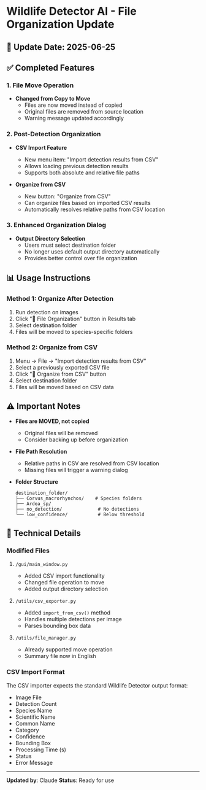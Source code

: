 # Wildlife Detector AI - File Organization Update

## 📅 Update Date: 2025-06-25

## ✅ Completed Features

### 1. File Move Operation
- **Changed from Copy to Move**
  - Files are now moved instead of copied
  - Original files are removed from source location
  - Warning message updated accordingly

### 2. Post-Detection Organization
- **CSV Import Feature**
  - New menu item: "Import detection results from CSV"
  - Allows loading previous detection results
  - Supports both absolute and relative file paths

- **Organize from CSV**
  - New button: "Organize from CSV"
  - Can organize files based on imported CSV results
  - Automatically resolves relative paths from CSV location

### 3. Enhanced Organization Dialog
- **Output Directory Selection**
  - Users must select destination folder
  - No longer uses default output directory automatically
  - Provides better control over file organization

## 📊 Usage Instructions

### Method 1: Organize After Detection
1. Run detection on images
2. Click "📁 File Organization" button in Results tab
3. Select destination folder
4. Files will be moved to species-specific folders

### Method 2: Organize from CSV
1. Menu → File → "Import detection results from CSV"
2. Select a previously exported CSV file
3. Click "📄 Organize from CSV" button
4. Select destination folder
5. Files will be moved based on CSV data

## ⚠️ Important Notes

- **Files are MOVED, not copied**
  - Original files will be removed
  - Consider backing up before organization
  
- **File Path Resolution**
  - Relative paths in CSV are resolved from CSV location
  - Missing files will trigger a warning dialog
  
- **Folder Structure**
  ```
  destination_folder/
  ├── Corvus_macrorhynchos/    # Species folders
  ├── Ardea_sp/
  ├── no_detection/             # No detections
  └── low_confidence/           # Below threshold
  ```

## 🔧 Technical Details

### Modified Files
1. `/gui/main_window.py`
   - Added CSV import functionality
   - Changed file operation to move
   - Added output directory selection

2. `/utils/csv_exporter.py`
   - Added `import_from_csv()` method
   - Handles multiple detections per image
   - Parses bounding box data

3. `/utils/file_manager.py`
   - Already supported move operation
   - Summary file now in English

### CSV Import Format
The CSV importer expects the standard Wildlife Detector output format:
- Image File
- Detection Count
- Species Name
- Scientific Name
- Common Name
- Category
- Confidence
- Bounding Box
- Processing Time (s)
- Status
- Error Message

---

**Updated by**: Claude
**Status**: Ready for use
